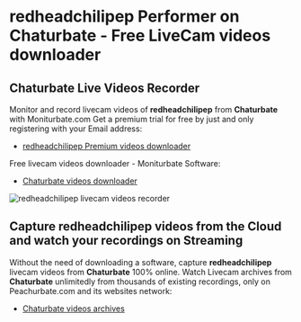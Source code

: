 # redheadchilipep Performer on Chaturbate - Free LiveCam videos downloader

## Chaturbate Live Videos Recorder

Monitor and record livecam videos of **redheadchilipep** from **Chaturbate** with Moniturbate.com
Get a premium trial for free by just and only registering with your Email address:
* [redheadchilipep Premium videos downloader](https://moniturbate.com/request-demo-licence-key.html)

Free livecam videos downloader - Moniturbate Software:
* [Chaturbate videos downloader](https://moniturbate.com/moniturbate-download-software.html)

![redheadchilipep livecam videos recorder](https://peachurnet.com/templates/moniturbate-software.png)


## Capture redheadchilipep videos from the Cloud and watch your recordings on Streaming

Without the need of downloading a software, capture **redheadchilipep** livecam videos from **Chaturbate** 100% online.
Watch Livecam archives from **Chaturbate** unlimitedly from thousands of existing recordings, only on Peachurbate.com and its websites network:
* [Chaturbate videos archives](https://peachurnet.com/)